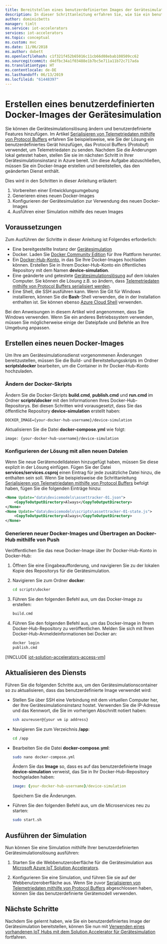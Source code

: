 ```yaml
---
title: Bereitstellen eines benutzerdefinierten Images der Gerätesimulation – Azure | Microsoft-Dokumentation
description: In dieser Schrittanleitung erfahren Sie, wie Sie ein benutzerdefiniertes Docker-Image der Gerätesimulationslösung in Azure bereitstellen.
author: dominicbetts
manager: timlt
ms.service: iot-accelerators
services: iot-accelerators
ms.topic: conceptual
ms.custom: mvc
ms.date: 11/06/2018
ms.author: dobett
ms.openlocfilehash: c1f321f452b65016c11cb66d08ebab108509cc62
ms.sourcegitcommit: d4dfbc34a1f03488e1b7bc5e711a11b72c717ada
ms.translationtype: HT
ms.contentlocale: de-DE
ms.lasthandoff: 06/13/2019
ms.locfileid: "61448397"
---
```

# <a name="deploy-a-custom-device-simulation-docker-image"></a>Erstellen eines benutzerdefinierten Docker-Images der Gerätesimulation

Sie können die Gerätesimulationslösung ändern und benutzerdefinierte Features hinzufügen. Im Artikel [Serialisieren von Telemetriedaten mithilfe von Protocol Buffers](iot-accelerators-device-simulation-protobuf.md) erfahren Sie beispielsweise, wie Sie der Lösung ein benutzerdefiniertes Gerät hinzufügen, das Protocol Buffers (Protobuf) verwendet, um Telemetriedaten zu senden. Nachdem Sie die Änderungen lokal getestet haben, stellen Sie sie im nächsten Schritt in Ihrer Gerätesimulationsinstanz in Azure bereit. Um diese Aufgabe abzuschließen, müssen Sie ein Docker-Image erstellen und bereitstellen, das den geänderten Dienst enthält.

Dies wird in den Schritten in dieser Anleitung erläutert:

1. Vorbereiten einer Entwicklungsumgebung
1. Generieren eines neuen Docker-Images
1. Konfigurieren der Gerätesimulation zur Verwendung des neuen Docker-Images
1. Ausführen einer Simulation mithilfe des neuen Images

## <a name="prerequisites"></a>Voraussetzungen

Zum Ausführen der Schritte in dieser Anleitung ist Folgendes erforderlich:

* Eine bereitgestellte Instanz der [Gerätesimulation](quickstart-device-simulation-deploy.md)
* Docker. Laden Sie [Docker Community Edition](https://www.docker.com/products/docker-engine#/download) für Ihre Plattform herunter.
* Ein [Docker-Hub-Konto](https://hub.docker.com/), in das Sie Ihre Docker-Images hochladen können. Erstellen Sie in Ihrem Docker-Hub-Konto ein öffentliches Repository mit dem Namen **device-simulation**.
* Eine geänderte und getestete [Gerätesimulationslösung](https://github.com/Azure/device-simulation-dotnet/archive/master.zip) auf dem lokalen Computer. Sie können die Lösung z.B. so ändern, dass [Telemetriedaten mithilfe von Protocol Buffers serialisiert werden](iot-accelerators-device-simulation-protobuf.md).
* Eine Shell, die SSH ausführen kann. Wenn Sie Git für Windows installieren, können Sie die **Bash**-Shell verwenden, die in der Installation enthalten ist. Sie können ebenso [Azure Cloud Shell](https://shell.azure.com/) verwenden.

Bei den Anweisungen in diesem Artikel wird angenommen, dass Sie Windows verwenden. Wenn Sie ein anderes Betriebssystem verwenden, müssen Sie möglicherweise einige der Dateipfade und Befehle an Ihre Umgebung anpassen.

## <a name="create-a-new-docker-image"></a>Erstellen eines neuen Docker-Images

Um Ihre am Gerätesimulationsdienst vorgenommenen Änderungen bereitzustellen, müssen Sie die Build- und Bereitstellungsskripts im Ordner **scripts\docker** bearbeiten, um die Container in Ihr Docker-Hub-Konto hochzuladen.

### <a name="modify-the-docker-scripts"></a>Ändern der Docker-Skripts

Ändern Sie die Docker-Skripts **build.cmd**, **publish.cmd** und **run.cmd** im Ordner **scripts\docker** mit den Informationen Ihres Docker-Hub-Repositorys. Bei diesen Schritten wird vorausgesetzt, dass Sie das öffentliche Repository **device-simulation** erstellt haben:

`DOCKER_IMAGE={your-docker-hub-username}/device-simulation`

Aktualisieren Sie die Datei **docker-compose.yml** wie folgt:

`image: {your-docker-hub-username}/device-simulation`

### <a name="configure-the-solution-to-include-any-new-files"></a>Konfigurieren der Lösung mit allen neuen Dateien

Wenn Sie neue Gerätemodelldateien hinzugefügt haben, müssen Sie diese explizit in der Lösung einfügen. Fügen Sie der Datei **services/services.csproj** einen Eintrag für jede zusätzliche Datei hinzu, die enthalten sein soll. Wenn Sie beispielsweise die Schrittanleitung [Serialisieren von Telemetriedaten mithilfe von Protocol Buffers](iot-accelerators-device-simulation-protobuf.md) befolgt haben, fügen Sie die folgenden Einträge hinzu:

```xml
<None Update="data\devicemodels\assettracker-01.json">
    <CopyToOutputDirectory>Always</CopyToOutputDirectory>
</None>
<None Update="data\devicemodels\scripts\assettracker-01-state.js">
    <CopyToOutputDirectory>Always</CopyToOutputDirectory>
</None>
```

### <a name="generate-new-docker-images-and-push-to-docker-hub"></a>Generieren neuer Docker-Images und Übertragen an Docker-Hub mithilfe von Push

Veröffentlichen Sie das neue Docker-Image über Ihr Docker-Hub-Konto in Docker-Hub:

1. Öffnen Sie eine Eingabeaufforderung, und navigieren Sie zu der lokalen Kopie des Repositorys für die Gerätesimulation.

1. Navigieren Sie zum Ordner **docker**:

    ```cmd
    cd scripts\docker
    ```

1. Führen Sie den folgenden Befehl aus, um das Docker-Image zu erstellen:

    ```cmd
    build.cmd
    ```

1. Führen Sie den folgenden Befehl aus, um das Docker-Image in Ihrem Docker-Hub-Repository zu veröffentlichen. Melden Sie sich mit Ihren Docker-Hub-Anmeldeinformationen bei Docker an:

    ```cmd
    docker login
    publish.cmd
    ```

<!-- TODO fix heading levels working include -->

[!INCLUDE [iot-solution-accelerators-access-vm](../../includes/iot-solution-accelerators-access-vm.md)]

## <a name="update-the-service"></a>Aktualisieren des Diensts

Führen Sie die folgenden Schritte aus, um den Gerätesimulationscontainer so zu aktualisieren, dass das benutzerdefinierte Image verwendet wird:

* Stellen Sie über SSH eine Verbindung mit dem virtuellen Computer her, der Ihre Gerätesimulationsinstanz hostet. Verwenden Sie die IP-Adresse und das Kennwort, die Sie im vorherigen Abschnitt notiert haben:

    ```sh
    ssh azureuser@{your vm ip address}
    ```

* Navigieren Sie zum Verzeichnis **/app**:

    ```sh
    cd /app
    ```

* Bearbeiten Sie die Datei **docker-compose.yml**:

    ```sh
    sudo nano docker-compose.yml
    ```

    Ändern Sie das **Image** so, dass es auf das benutzerdefinierte Image **device-simulation** verweist, das Sie in Ihr Docker-Hub-Repository hochgeladen haben:

    ```yml
    image: {your-docker-hub-username}/device-simulation
    ```

    Speichern Sie die Änderungen.

* Führen Sie den folgenden Befehl aus, um die Microservices neu zu starten:

    ```sh
    sudo start.sh
    ```

## <a name="run-your-simulation"></a>Ausführen der Simulation

Nun können Sie eine Simulation mithilfe Ihrer benutzerdefinierten Gerätesimulationslösung ausführen:

1. Starten Sie die Webbenutzeroberfläche für die Gerätesimulation aus [Microsoft Azure IoT Solution Accelerators](https://www.azureiotsolutions.com/Accelerators#dashboard).

1. Konfigurieren Sie eine Simulation, und führen Sie sie auf der Webbenutzeroberfläche aus. Wenn Sie zuvor [Serialisieren von Telemetriedaten mithilfe von Protocol Buffers](iot-accelerators-device-simulation-protobuf.md) abgeschlossen haben, können Sie das benutzerdefinierte Gerätemodell verwenden.

## <a name="next-steps"></a>Nächste Schritte

Nachdem Sie gelernt haben, wie Sie ein benutzerdefiniertes Image der Gerätesimulation bereitstellen, können Sie nun mit [Verwenden eines vorhandenen IoT Hubs mit dem Solution Accelerator für Gerätesimulation](iot-accelerators-device-simulation-choose-hub.md) fortfahren.